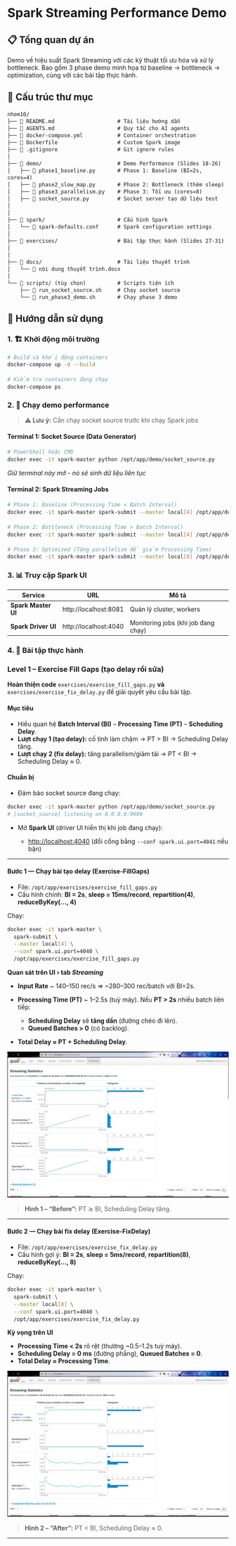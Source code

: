 # Spark Streaming Performance Demo

## 📋 Tổng quan dự án
Demo về hiệu suất Spark Streaming với các kỹ thuật tối ưu hóa và xử lý bottleneck. Bao gồm 3 phase demo minh họa từ baseline → bottleneck → optimization, cùng với các bài tập thực hành.

## 📁 Cấu trúc thư mục
```
nhom10/
├── 📄 README.md                    # Tài liệu hướng dẫn
├── 📄 AGENTS.md                    # Quy tắc cho AI agents
├── 📄 docker-compose.yml           # Container orchestration
├── 📄 Dockerfile                   # Custom Spark image
├── 📄 .gitignore                   # Git ignore rules
│
├── 📁 demo/                        # Demo Performance (Slides 18-26)
│   ├── 🐍 phase1_baseline.py       # Phase 1: Baseline (BI=2s, cores=4)
│   ├── 🐍 phase2_slow_map.py       # Phase 2: Bottleneck (thêm sleep)
│   ├── 🐍 phase3_parallelism.py    # Phase 3: Tối ưu (cores=8)
│   ├── 🐍 socket_source.py         # Socket server tạo dữ liệu test
│   
│
├── 📁 spark/                       # Cấu hình Spark
│   └── 📄 spark-defaults.conf      # Spark configuration settings
│
├── 📁 exercises/                   # Bài tập thực hành (Slides 27-31)
│  
│
├── 📁 docs/                        # Tài liệu thuyết trình
│   └── 📄 nội dung thuyết trình.docx
│
└── 📁 scripts/ (tùy chọn)          # Scripts tiện ích
    ├── 🔧 run_socket_source.sh     # Chạy socket source
    └── 🔧 run_phase3_demo.sh       # Chạy phase 3 demo
```

## 🚀 Hướng dẫn sử dụng

### 1. 🏗️ Khởi động môi trường
```bash
# Build và khởi động containers
docker-compose up -d --build

# Kiểm tra containers đang chạy
docker-compose ps
```

### 2. 🎯 Chạy demo performance

> **⚠️ Lưu ý:** Cần chạy socket source trước khi chạy Spark jobs

#### **Terminal 1: Socket Source (Data Generator)**
```bash
# PowerShell hoặc CMD
docker exec -it spark-master python /opt/app/demo/socket_source.py
```
*Giữ terminal này mở - nó sẽ sinh dữ liệu liên tục*

#### **Terminal 2: Spark Streaming Jobs**
```bash
# Phase 1: Baseline (Processing Time < Batch Interval)
docker exec -it spark-master spark-submit --master local[4] /opt/app/demo/phase1_baseline.py

# Phase 2: Bottleneck (Processing Time > Batch Interval) 
docker exec -it spark-master spark-submit --master local[4] /opt/app/demo/phase2_slow_map.py

# Phase 3: Optimized (Tăng parallelism để giảm Processing Time)
docker exec -it spark-master spark-submit --master local[8] /opt/app/demo/phase3_parallelism.py
```

### 3. 📊 Truy cập Spark UI

| Service | URL | Mô tả |
|---------|-----|-------|
| **Spark Master UI** | http://localhost:8081 | Quản lý cluster, workers |
| **Spark Driver UI** | http://localhost:4040 | Monitoring jobs (khi job đang chạy) |


### 4. 📝 Bài tập thực hành


### **Level 1 – Exercise Fill Gaps (tạo delay rồi sửa)**

**Hoàn thiện code** `exercises/exercise_fill_gaps.py` **và** `exercises/exercise_fix_delay.py` để giải quyết yêu cầu bài tập.


#### Mục tiêu

* Hiểu quan hệ **Batch Interval (BI)** – **Processing Time (PT)** – **Scheduling Delay**.
* **Lượt chạy 1 (tạo delay):** cố tình làm chậm → PT > BI → Scheduling Delay tăng.
* **Lượt chạy 2 (fix delay):** tăng parallelism/giảm tải → PT < BI → Scheduling Delay ≈ 0.

#### Chuẩn bị

* Đảm bảo socket source đang chạy:

```bash
docker exec -it spark-master python /opt/app/demo/socket_source.py
# [socket_source] listening on 0.0.0.0:9999
```

* Mở **Spark UI** (driver UI hiển thị khi job đang chạy):

  * [http://localhost:4040](http://localhost:4040)  (đổi cổng bằng `--conf spark.ui.port=4041` nếu bận)

---

#### **Bước 1 — Chạy bài tạo delay (Exercise-FillGaps)**

* File: `/opt/app/exercises/exercise_fill_gaps.py`
* Cấu hình chính: **BI = 2s**, **sleep = 15ms/record**, **repartition(4)**, **reduceByKey(..., 4)**

Chạy:

```bash
docker exec -it spark-master \
  spark-submit \
  --master local[4] \
  --conf spark.ui.port=4040 \
  /opt/app/exercises/exercise_fill_gaps.py
```

**Quan sát trên UI › tab *Streaming***

* **Input Rate** ~ 140–150 rec/s ⇒ ~280–300 rec/batch với BI=2s.
* **Processing Time (PT)** ~ 1–2.5s (tuỳ máy). Nếu **PT > 2s** nhiều batch liên tiếp:

  * **Scheduling Delay** sẽ **tăng dần** (đường chéo đi lên).
  * **Queued Batches > 0** (có backlog).
* **Total Delay ≈ PT + Scheduling Delay**.

![Before – Streaming Delay](image/streaming_before_delay.png)
> **Hình 1 – “Before”:** PT ≳ BI, Scheduling Delay tăng.

---

#### **Bước 2 — Chạy bài fix delay (Exercise-FixDelay)**

* File: `/opt/app/exercises/exercise_fix_delay.py`
* Cấu hình gợi ý: **BI = 2s**, **sleep = 5ms/record**, **repartition(8)**, **reduceByKey(..., 8)**

Chạy:

```bash
docker exec -it spark-master \
  spark-submit \
  --master local[8] \
  --conf spark.ui.port=4040 \
  /opt/app/exercises/exercise_fix_delay.py
```

**Kỳ vọng trên UI**

* **Processing Time < 2s** rõ rệt (thường ~0.5–1.2s tuỳ máy).
* **Scheduling Delay = 0 ms** (đường phẳng), **Queued Batches = 0**.
* **Total Delay ≈ Processing Time**.

![After – Fixed Delay](image/streaming_after_fix.png)
> **Hình 2 – “After”:** PT < BI, Scheduling Delay ≈ 0.

---
